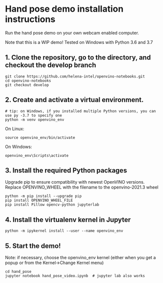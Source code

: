 # Hand pose demo installation instructions

Run the hand pose demo on your own webcam enabled computer.

Note that this is a WIP demo! Tested on Windows with Python 3.6 and 3.7


## 1. Clone the repository, go to the directory, and checkout the develop branch

```
git clone https://github.com/helena-intel/openvino-notebooks.git
cd openvino-notebooks
git checkout develop
```

## 2. Create and activate a virtual environment.

```
# tip: on Windows, if you installed multiple Python versions, you can use py -3.7 to specify one
python -m venv openvino_env  
```
On Linux:
```
source openvino_env/bin/activate
```
On Windows:
```
openvino_env\Scripts\activate
```

## 3. Install the required Python packages

Upgrade pip to ensure compatibility with newest OpenVINO versions. Replace OPENVINO_WHEEL with the filename to the openvino-2021.3 wheel

```
python -m pip install --upgrade pip
pip install OPENVINO_WHEEL_FILE
pip install Pillow opencv-python jupyterlab
```

## 4. Install the virtualenv kernel in Jupyter

```
python -m ipykernel install --user --name openvino_env
```

## 5. Start the demo!

Note: if necessary, choose the openvino_env kernel (either when you get a popup or from the Kernel->Change Kernel menu)

```
cd hand_pose
jupyter notebook hand_pose_video.ipynb  # jupyter lab also works
```

